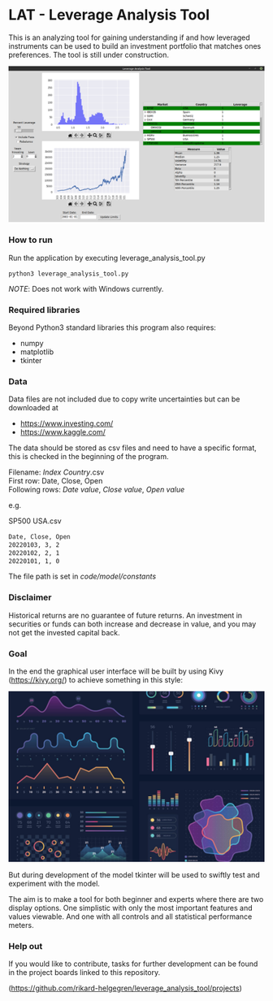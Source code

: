 # LAT - Leverage Analysis Tool

This is an analyzing tool for gaining understanding if and how leveraged instruments
can be used to build an investment portfolio that matches ones preferences. The tool is
still under construction.

![Screenshot of application](/images/Sample.png)

### How to run

Run the application by executing leverage_analysis_tool.py

```
python3 leverage_analysis_tool.py
```

*NOTE*: Does not work with Windows currently.

### Required libraries

Beyond Python3 standard libraries this program also requires:

* numpy
* matplotlib
* tkinter

### Data

Data files are not included due to copy write uncertainties but can be downloaded at

* https://www.investing.com/
* https://www.kaggle.com/

The data should be stored as csv files and need to have a specific format, this is checked in the beginning of the program.

Filename: *Index* *Country*.csv \
First row: Date, Close, Open \
Following rows: *Date value*, *Close value*, *Open value*

e.g.

SP500 USA.csv

```
Date, Close, Open
20220103, 3, 2
20220102, 2, 1
20220101, 1, 0
```

The file path is set in *code/model/constants*

### Disclaimer

Historical returns are no guarantee of future returns. An investment in securities or funds can both increase and decrease in value,
and you may not get the invested capital back.

### Goal

In the end the graphical user interface will be built by using Kivy (https://kivy.org/) to achieve something in this style:

![Design goal](/images/Goal.jpeg)


But during development of the model tkinter will be used to swiftly test and experiment with the model.

The aim is to make a tool for both beginner and experts where there are two display options. One simplistic with only the most important features and values viewable. And one with all controls and all statistical performance meters.

### Help out

If you would like to contribute, tasks for further development can be found in the project boards linked to this repository.

(https://github.com/rikard-helgegren/leverage_analysis_tool/projects)
